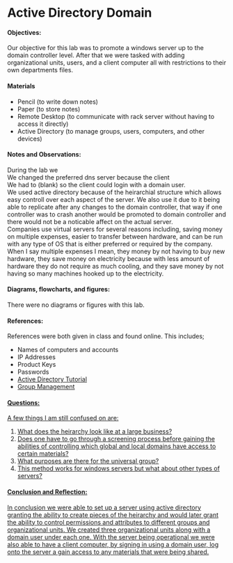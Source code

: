 <h1>Active Directory Domain</h1>
  <h4>Objectives:</h4>
  <p>Our objective for this lab was to promote a windows server up to the domain controller level. After that we were tasked with adding organizational units, users, and a client computer all with restrictions to their own departments files.
</p>
  <h4>Materials</h4> 
  <ul>
    <li>Pencil (to write down notes)</li>
    <li>Paper (to store notes)</li>
    <li>Remote Desktop (to communicate with rack server without having  to access it directly)</li>
    <li>Active Directory (to manage groups, users, computers, and other devices)
  </ul>
  <h4>Notes and Observations:</h4>
    <p>
    During the lab we
<br>We changed the preferred dns server because the client 
<br>We had to (blank) so the client could login with a domain user.
<br>We used active directory because of the heirarchial structure which allows easy controll over each aspect of the server. We also use it due to it being able to replicate after any changes to the domain controller, that way if one controller was to crash another would be promoted to domain controller and there would not be a noticable affect on the actual server.
<br>Companies use virtual servers for several reasons including, saving money on multiple expenses, easier to transfer between hardware, and can be run with any type of OS that is either preferred or required by the company. When I say multiple expenses I mean, they money by not having to buy new hardware, they save money on electricity because with less amount of hardware they do not require as much cooling, and they save money by not having so many machines hooked up to the electricity.
    </p>
  <h4>Diagrams, flowcharts, and figures:</h4>
  There were no diagrams or figures with this lab.
  <ul>
    
  </ul>
  <h4>References:</h4>
    References were both given in class and found online. This includes;
    <ul>
      <li> Names of computers and accounts</li>
      <li> IP Addresses</li>
      <li> Product Keys</li>
      <li> Passwords</li>
      <li><a href="https://blog.netwrix.com/2017/04/20/tutorial-learn-the-basics-of-active-directory/">Active Directory Tutorial</li>
      <li><a href="https://www.netwrix.com/active_directory_group_management.html">Group Management</li>
    </ul>
  <h4>Questions:</h4>
  A few things I am still confused on are:
  <ol>
  <li> What does the heirarchy look like at a large business?</li>
  <li> Does one have to go through a screening process before gaining the abilities of controlling which global and local domains have access to certain materials?</li>
  <li> What purposes are there for the universal group?</li>
  <li> This method works for windows servers but what about other types of servers?</li>
  </ol>
  <h4>Conclusion and Reflection:</h4>
    <p>
    In conclusion we were able to set up a server using active directory granting the ability to create pieces of the heirarchy and would later grant the ability to control permissions and attributes to different groups and organizational units. We created three organizational units along with a domain user under each one. With the server being operational we were also able to have a client computer, by signing in using a domain user, log onto the server a gain access to any materials that were being shared.
    </p>
